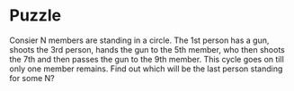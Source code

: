 # Puzzle
Consier N members are standing in a circle. The 1st person has a gun, shoots the 3rd person, hands the gun to the 5th member, who then shoots the 7th and then passes the gun to the 9th member. This cycle goes on till only one member remains. Find out which will be the last person standing for some N?
